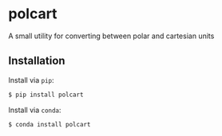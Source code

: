# polcart
A small utility for converting between polar and cartesian units

## Installation
Install via `pip`:

```bash
$ pip install polcart
```

Install via `conda`:

```bash
$ conda install polcart
```
